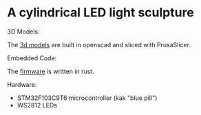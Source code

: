 # A cylindrical LED light sculpture

3D Models:

The [3d models](3d-models) are built in openscad and sliced with PrusaSlicer.


Embedded Code:

The [firmware](firmware) is written in rust.  



Hardware:

* STM32F103C9T6  microcontroller (kak "blue pill")
* WS2812 LEDs
